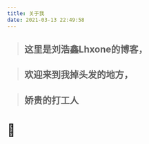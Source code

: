 ```yaml
---
title: 关于我
date: 2021-03-13 22:49:58
---
```


>## 这里是刘浩鑫Lhxone的博客，


>## 欢迎来到我掉头发的地方，

>## 娇贵的打工人

# 🍺